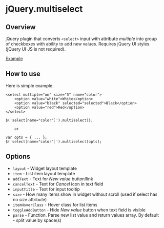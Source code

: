 jQuery.multiselect
==================

Overview
--------

jQuery plugin that converts `<select>` input with attribute *multiple* into group of checkboxes with ability to add new values.
Requires jQuery UI styles (jQuery UI JS is not required).

[Example](http://www.std42.ru/jquery-multiselect/)

How to use
----------

Here is simple example:

	<select multiple="on" size="5" name="color">
		<option value="white">White</option>
		<option value="black" selected="selected">Black</option>
		<option value="red">Red</option>
	</select>

	$('select[name="color"]').multiselect();

		or 

	var opts = { ... };
	$('select[name="color"]').multiselect(opts);


Options
-------

* `layout` - Widget layout template
* `item` - List item layout template
* `addText` - Text for *New value* button/link
* `cancelText` - Text for *Cancel* icon in text field
* `inputTitle` - Text for input tooltip
* `size` - How many items show in widget without scroll (used if select has no *size* attribute)
* `itemHoverClass` - Hover class for list items
* `toggleAddButton` - Hide *New value* button when text field is visible
* `parse` - Function. Parse new list value and return values array. By default - split value by space(s)


